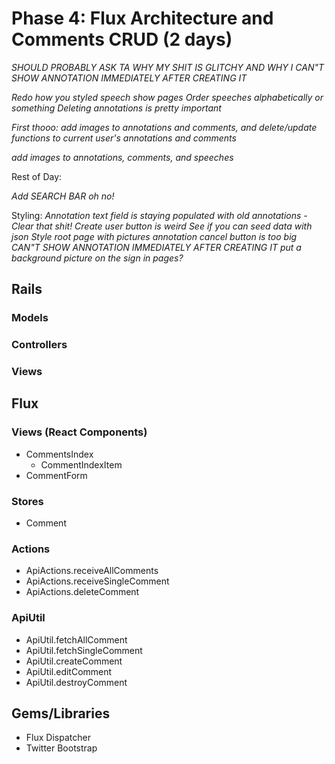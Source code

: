 # Phase 4: Flux Architecture and Comments CRUD (2 days)

*SHOULD PROBABLY ASK TA WHY MY SHIT IS GLITCHY AND WHY I CAN"T SHOW ANNOTATION IMMEDIATELY AFTER
CREATING IT*

*Redo how you styled speech show pages*
*Order speeches alphabetically or something*
*Deleting annotations is pretty important*


*First thooo: add images to annotations and comments, and delete/update functions to
current user's annotations and comments*


*add images to annotations, comments, and speeches*

Rest of Day:

*Add SEARCH BAR oh no!*

Styling:
*Annotation text field is staying populated with old annotations - Clear that shit!*
*Create user button is weird*
*See if you can seed data with json*
*Style root page with pictures*
*annotation cancel button is too big*
*CAN"T SHOW ANNOTATION IMMEDIATELY AFTER
CREATING IT*
*put a background picture on the sign in pages?*

## Rails
### Models

### Controllers

### Views

## Flux
### Views (React Components)
* CommentsIndex
  - CommentIndexItem
* CommentForm

### Stores
* Comment

### Actions
* ApiActions.receiveAllComments
* ApiActions.receiveSingleComment
* ApiActions.deleteComment

### ApiUtil
* ApiUtil.fetchAllComment
* ApiUtil.fetchSingleComment
* ApiUtil.createComment
* ApiUtil.editComment
* ApiUtil.destroyComment

## Gems/Libraries
* Flux Dispatcher
* Twitter Bootstrap
